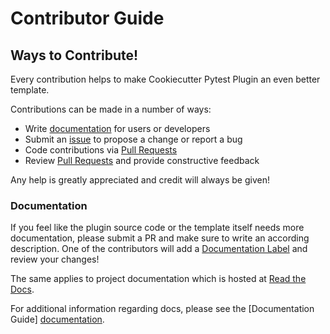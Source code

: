 # Contributor Guide

## Ways to Contribute!

Every contribution helps to make Cookiecutter Pytest Plugin an even better template.

Contributions can be made in a number of ways:

- Write [documentation] for users or developers
- Submit an [issue] to propose a change or report a bug
- Code contributions via [Pull Requests]
- Review [Pull Requests] and provide constructive feedback

Any help is greatly appreciated and credit will always be given!

### Documentation

If you feel like the plugin source code or the template itself needs more documentation,
please submit a PR and make sure to write an according description.
One of the contributors will add a [Documentation Label] and review your changes!

The same applies to project documentation which is hosted at [Read the Docs].

For additional information regarding docs, please see the [Documentation Guide] [documentation].

  [Pull Requests]: https://github.com/pytest-dev/cookiecutter-pytest-plugin/pulls
  [issue]: https://github.com/pytest-dev/cookiecutter-pytest-plugin/issues
  [documentation]: documentation.md
  [Read the Docs]: https://readthedocs.org/projects/cookiecutter-pytest-plugin
  [Documentation Label]: https://github.com/pytest-dev/cookiecutter-pytest-plugin/labels/documentation
